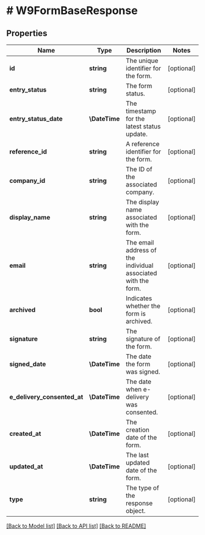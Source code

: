 # # W9FormBaseResponse

## Properties

Name | Type | Description | Notes
------------ | ------------- | ------------- | -------------
**id** | **string** | The unique identifier for the form. | [optional]
**entry_status** | **string** | The form status. | [optional]
**entry_status_date** | **\DateTime** | The timestamp for the latest status update. | [optional]
**reference_id** | **string** | A reference identifier for the form. | [optional]
**company_id** | **string** | The ID of the associated company. | [optional]
**display_name** | **string** | The display name associated with the form. | [optional]
**email** | **string** | The email address of the individual associated with the form. | [optional]
**archived** | **bool** | Indicates whether the form is archived. | [optional]
**signature** | **string** | The signature of the form. | [optional]
**signed_date** | **\DateTime** | The date the form was signed. | [optional]
**e_delivery_consented_at** | **\DateTime** | The date when e-delivery was consented. | [optional]
**created_at** | **\DateTime** | The creation date of the form. | [optional]
**updated_at** | **\DateTime** | The last updated date of the form. | [optional]
**type** | **string** | The type of the response object. | [optional]

[[Back to Model list]](../../../README.md#models) [[Back to API list]](../../../README.md#endpoints) [[Back to README]](../../../README.md)
